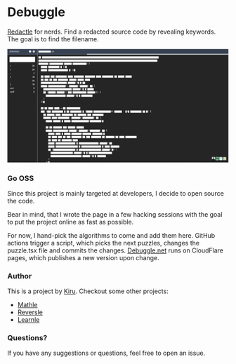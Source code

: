 # Debuggle

[Redactle](https://www.redactle.com/#) for nerds. Find a redacted source code by revealing keywords. The goal is to find the filename. 

![image](public/screenshot.png)

### Go OSS
Since this project is mainly targeted at developers, I decide to open  source the code.

Bear in mind, that I wrote the page in a few hacking sessions with the goal to put the project online as fast as possible.

For now, I hand-pick the algorithms to come and add them here. GitHub actions trigger a script, which picks the next puzzles, changes the puzzle.tsx file  and commits the changes. [Debuggle.net](https://debuggle.net/) runs on CloudFlare pages, which publishes  a new version upon change.



### Author
This is a project by [Kiru](https://kiru.io/). Checkout some other projects: 

- [Mathle](https://mathlegame.com/)
- [Reversle](https://reversle.net/)
- [Learnle](https://learnle.net/)

### Questions?
If you have any suggestions or questions, feel free to open an issue. 
